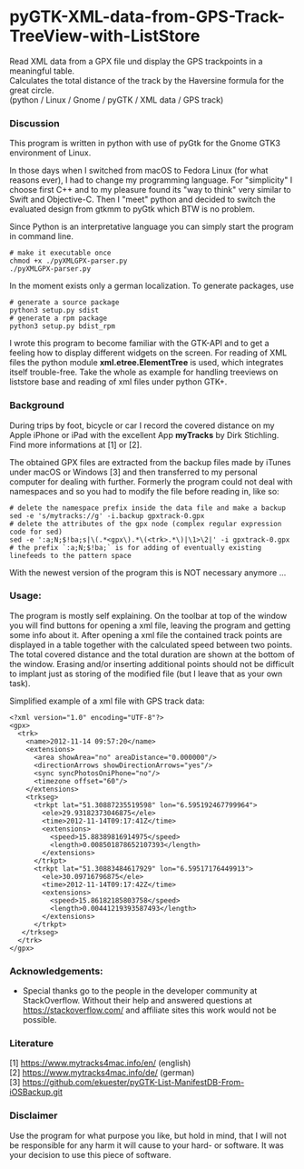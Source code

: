 # pyGTK-XML-data-from-GPS-Track-TreeView-with-ListStore
Read XML data from a GPX file und display the GPS trackpoints in a meaningful table.</br>
Calculates the total distance of the track by the Haversine formula for the great circle.</br>
(python / Linux / Gnome / pyGTK / XML data / GPS track)

### Discussion
This program is written in python with use of pyGtk for the Gnome GTK3 environment of Linux.

In those days when I switched from macOS to Fedora Linux (for what reasons ever), I had to change my programming language. For "simplicity" I choose first C++ and to my pleasure found its "way to think" very similar to Swift and Objective-C. Then I "meet" python and decided to switch the evaluated design from gtkmm to pyGtk which BTW is no problem.

Since Python is an interpretative language you can simply start the program in command line.

```
# make it executable once
chmod +x ./pyXMLGPX-parser.py
./pyXMLGPX-parser.py
```
In the moment exists only a german localization. To generate packages, use

```
# generate a source package
python3 setup.py sdist
# generate a rpm package
python3 setup.py bdist_rpm
```

I wrote this program to become familiar with the GTK-API and to get a feeling how to display different widgets on the screen. For reading of XML files the python module <b>xml.etree.ElementTree</b> is used, which integrates itself trouble-free. Take the whole as example for handling treeviews on liststore base and reading of xml files under python GTK+.

### Background
During trips by foot, bicycle or car I record the covered distance on my Apple iPhone or iPad with the excellent App <b>myTracks</b> by Dirk Stichling. Find more informations at [1] or [2].

The obtained GPX files are extracted from the backup files made by iTunes under macOS or Windows [3] and then transferred to my personal computer for dealing with further. Formerly the program could not deal with namespaces and so you had to modify the file before reading in, like so:

```
# delete the namespace prefix inside the data file and make a backup
sed -e 's/mytracks://g' -i.backup gpxtrack-0.gpx
# delete the attributes of the gpx node (complex regular expression code for sed)
sed -e ':a;N;$!ba;s|\(.*<gpx\).*\(<trk>.*\)|\1>\2|' -i gpxtrack-0.gpx
# the prefix `:a;N;$!ba;` is for adding of eventually existing linefeeds to the pattern space
```
With the newest version of the program this is NOT necessary anymore ...

### Usage:
The program is mostly self explaining. On the toolbar at top of the window you will find buttons for opening a xml file, leaving the program and getting some info about it. After opening a xml file the contained track points are displayed in a table together with the calculated speed between two points. The total covered distance and the total duration are shown at the bottom of the window. Erasing and/or inserting additional points should not be difficult to implant just as storing of the modified file (but I leave that as your own task).

Simplified example of a xml file with GPS track data:

```
<?xml version="1.0" encoding="UTF-8"?>
<gpx>
  <trk>
    <name>2012-11-14 09:57:20</name>
    <extensions>
      <area showArea="no" areaDistance="0.000000"/>
      <directionArrows showDirectionArrows="yes"/>
      <sync syncPhotosOniPhone="no"/>
      <timezone offset="60"/>
    </extensions>
    <trkseg>
      <trkpt lat="51.30887235519598" lon="6.595192467799964">
        <ele>29.93182373046875</ele>
        <time>2012-11-14T09:17:41Z</time>
        <extensions>
          <speed>15.88389816914975</speed>
          <length>0.008501878652107393</length>
        </extensions>
      </trkpt>
      <trkpt lat="51.30883484617929" lon="6.59517176449913">
        <ele>30.09716796875</ele>
        <time>2012-11-14T09:17:42Z</time>
        <extensions>
          <speed>15.86182185803758</speed>
          <length>0.00441219393587493</length>
        </extensions>
      </trkpt>
   </trkseg>
  </trk>
</gpx>
```
### Acknowledgements:
- Special thanks go to the people in the developer community at StackOverflow. Without their help and answered questions at <https://stackoverflow.com/> and affiliate sites this work would not be possible.

### Literature
[1] <https://www.mytracks4mac.info/en/> (english)</br>
[2] <https://www.mytracks4mac.info/de/> (german)</br>
[3] <https://github.com/ekuester/pyGTK-List-ManifestDB-From-iOSBackup.git>

### Disclaimer
Use the program for what purpose you like, but hold in mind, that I will not be responsible for any harm it will cause to your hard- or software. It was your decision to use this piece of software.

